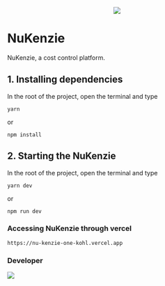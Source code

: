 <p align="center">
    <img src="https://img.shields.io/badge/react-18.2.0-blue">
</p>

# NuKenzie

NuKenzie, a cost control platform.

## 1. Installing dependencies

In the root of the project, open the terminal and type

```
yarn
```

or

```
npm install
```

## 2. Starting the NuKenzie

In the root of the project, open the terminal and type

```
yarn dev
```

or

```
npm run dev
```

### Accessing NuKenzie through vercel

```
https://nu-kenzie-one-kohl.vercel.app
```

### Developer

<a href="https://www.linkedin.com/in/rodrigo-de-jesus-silva">
    <img src="front-end/src/assets/icon-linkedin.png" />
</a>
